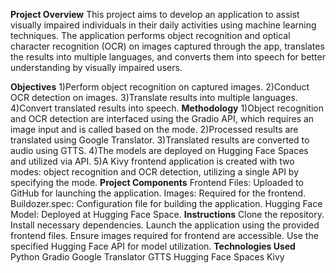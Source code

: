 **Project Overview**
This project aims to develop an application to assist visually impaired individuals in their daily activities using machine learning techniques. The application performs object recognition and optical character recognition (OCR) on images captured through the app, translates the results into multiple languages, and converts them into speech for better understanding by visually impaired users.

**Objectives**
1)Perform object recognition on captured images.
2)Conduct OCR detection on images.
3)Translate results into multiple languages.
4)Convert translated results into speech.
**Methodology**
1)Object recognition and OCR detection are interfaced using the Gradio API, which requires an image input and is called based on the mode.
2)Processed results are translated using Google Translator.
3)Translated results are converted to audio using GTTS.
4)The models are deployed on Hugging Face Spaces and utilized via API.
5)A Kivy frontend application is created with two modes: object recognition and OCR detection, utilizing a single API by specifying the mode.
**Project Components**
Frontend Files: Uploaded to GitHub for launching the application.
Images: Required for the frontend.
Buildozer.spec: Configuration file for building the application.
Hugging Face Model: Deployed at Hugging Face Space.
**Instructions**
Clone the repository.
Install necessary dependencies.
Launch the application using the provided frontend files.
Ensure images required for frontend are accessible.
Use the specified Hugging Face API for model utilization.
**Technologies Used**
Python
Gradio
Google Translator
GTTS
Hugging Face Spaces
Kivy
